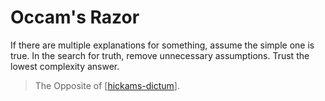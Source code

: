# Occam's Razor
If there are multiple explanations for something, assume the simple one is true.
In the search for truth, remove unnecessary assumptions. Trust the lowest complexity answer.

> The Opposite of [[hickams-dictum]].

[//begin]: # "Autogenerated link references for markdown compatibility"
[hickams-dictum]: hickams-dictum.md "Hickam's Dictum"
[//end]: # "Autogenerated link references"